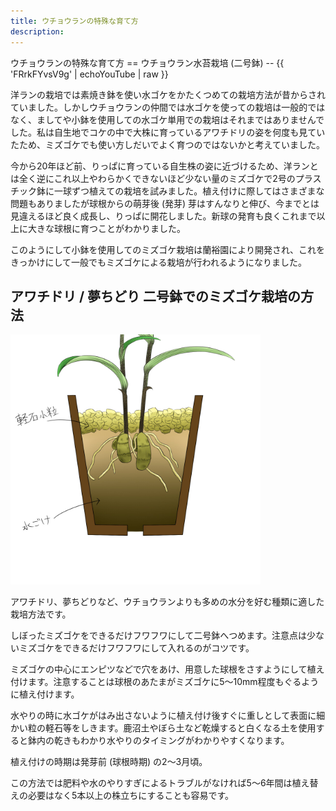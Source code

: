 ```yaml
---
title: ウチョウランの特殊な育て方
description:
---
```

<link rel="stylesheet" href="/assets/stylesheets/ponerorchis.css" />
ウチョウランの特殊な育て方
==
ウチョウラン水苔栽培 (二号鉢)
--
{{ 'FRrkFYvsV9g' | echoYouTube | raw }}

洋ランの栽培では素焼き鉢を使い水ゴケをかたくつめての栽培方法が昔からされていました。しかしウチョウランの仲間では水ゴケを使っての栽培は一般的ではなく、ましてや小鉢を使用しての水ゴケ単用での栽培はそれまではありませんでした。私は自生地でコケの中で大株に育っているアワチドリの姿を何度も見ていたため、ミズゴケでも使い方しだいでよく育つのではないかと考えていました。

今から20年ほど前、りっぱに育っている自生株の姿に近づけるため、洋ランとは全く逆にこれ以上やわらかくできないほど少ない量のミズゴケで2号のプラスチック鉢に一球ずつ植えての栽培を試みました。植え付けに際してはさまざまな問題もありましたが球根からの萌芽後 (発芽) 芽はすんなりと伸び、今までとは見違えるほど良く成長し、りっぱに開花しました。新球の発育も良くこれまで以上に大きな球根に育つことがわかりました。

このようにして小鉢を使用してのミズゴケ栽培は蘭裕園により開発され、これをきっかけにして一般でもミズゴケによる栽培が行われるようになりました。

アワチドリ / 夢ちどり 二号鉢でのミズゴケ栽培の方法
--
<img src="/assets/images/growings_miz.jpg" alt="アワチドリ / 夢ちどり (Ponerorchis) - Ranyuen" height="400" />

アワチドリ、夢ちどりなど、ウチョウランよりも多めの水分を好む種類に適した栽培方法です。

しぼったミズゴケをできるだけフワフワにして二号鉢へつめます。注意点は少ないミズゴケをできるだけフワフワにして入れるのがコツです。

ミズゴケの中心にエンピツなどで穴をあけ、用意した球根をさすようにして植え付けます。注意することは球根のあたまがミズゴケに5～10mm程度もぐるように植え付けます。

水やりの時に水ゴケがはみ出さないように植え付け後すぐに重しとして表面に細かい粒の軽石等をしきます。鹿沼土やぼら土など乾燥すると白くなる土を使用すると鉢内の乾きもわかり水やりのタイミングがわかりやすくなります。

植え付けの時期は発芽前 (球根時期) の2～3月頃。

この方法では肥料や水のやりすぎによるトラブルがなければ5～6年間は植え替えの必要はなく5本以上の株立ちにすることも容易です。
